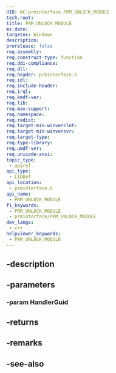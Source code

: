 ```yaml
---
UID: NC:prminterface.PRM_UNLOCK_MODULE
tech.root: 
title: PRM_UNLOCK_MODULE
ms.date: 
targetos: Windows
description: 
prerelease: false
req.assembly: 
req.construct-type: function
req.ddi-compliance: 
req.dll: 
req.header: prminterface.h
req.idl: 
req.include-header: 
req.irql: 
req.kmdf-ver: 
req.lib: 
req.max-support: 
req.namespace: 
req.redist: 
req.target-min-winverclnt: 
req.target-min-winversvr: 
req.target-type: 
req.type-library: 
req.umdf-ver: 
req.unicode-ansi: 
topic_type:
 - apiref
api_type:
 - LibDef
api_location:
 - prminterface.h
api_name:
 - PRM_UNLOCK_MODULE
f1_keywords:
 - PRM_UNLOCK_MODULE
 - prminterface/PRM_UNLOCK_MODULE
dev_langs:
 - c++
helpviewer_keywords:
 - PRM_UNLOCK_MODULE
---
```


## -description

## -parameters

### -param HandlerGuid

## -returns

## -remarks

## -see-also

